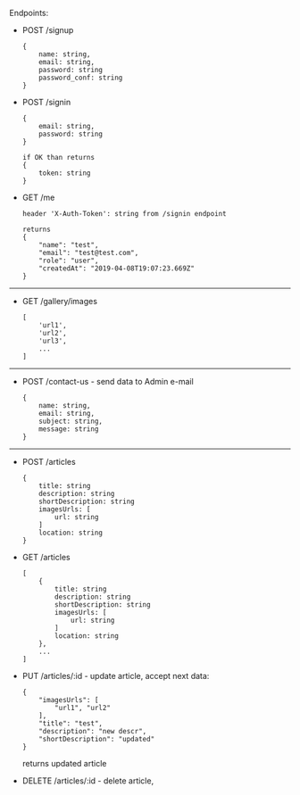 Endpoints:
* POST /signup 
    ```
    {
        name: string,
        email: string,
        password: string
        password_conf: string
    }
    ```

* POST /signin
    ```
    {
        email: string,
        password: string
    }
    
    if OK than returns 
    {
        token: string
    }
    ```

* GET /me
    ```
    header 'X-Auth-Token': string from /signin endpoint
    
    returns 
    {
        "name": "test",
        "email": "test@test.com",
        "role": "user",
        "createdAt": "2019-04-08T19:07:23.669Z"
    }
    ```
---
* GET /gallery/images
    ```
    [
        'url1',
        'url2',
        'url3',
        ...
    ]
    ```

---
* POST /contact-us - send data to Admin e-mail
    ```
    {
        name: string,
        email: string,
        subject: string,
        message: string
    }
    ```
---
* POST /articles
    ```
    {
        title: string
        description: string
        shortDescription: string
        imagesUrls: [
            url: string
        ]
        location: string
    }
    ```


* GET /articles
    ```
    [
        {
            title: string
            description: string
            shortDescription: string
            imagesUrls: [
                url: string
            ]
            location: string
        },
        ...
    ]
    ```


* PUT /articles/:id - update article, 
    accept next data:
    ```
    {
        "imagesUrls": [
            "url1", "url2"
        ],
        "title": "test",
        "description": "new descr",
        "shortDescription": "updated"
    }

    ```
    returns updated article

* DELETE /articles/:id - delete article, 



